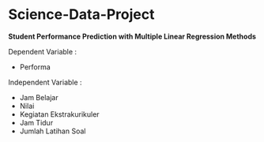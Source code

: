 # Science-Data-Project 

**Student Performance Prediction with Multiple Linear Regression Methods**

Dependent Variable :
- Performa
  
Independent Variable :
- Jam Belajar
- Nilai
- Kegiatan Ekstrakurikuler
- Jam Tidur
- Jumlah Latihan Soal
